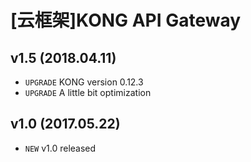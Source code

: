 # [云框架]KONG API Gateway

## v1.5 (2018.04.11)

+ `UPGRADE` KONG version 0.12.3
+ `UPGRADE` A little bit optimization

## v1.0 (2017.05.22)

+ `NEW` v1.0 released
